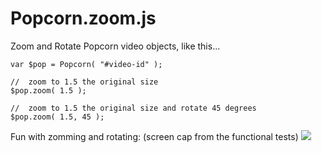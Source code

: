 # Popcorn.zoom.js


Zoom and Rotate Popcorn video objects, like this...

	var $pop = Popcorn( "#video-id" );

	//	zoom to 1.5 the original size
	$pop.zoom( 1.5 );

	//	zoom to 1.5 the original size and rotate 45 degrees
	$pop.zoom( 1.5, 45 );



Fun with zomming and rotating: (screen cap from the functional tests)
<img src="http://gyazo.com/2201cb7e645cda97584f73346faff43c.png">
